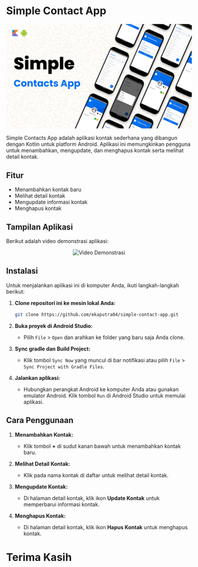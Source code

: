 # Simple Contact App

![Deskripsi](/assets/background.png)

Simple Contacts App adalah aplikasi kontak sederhana yang dibangun dengan Kotlin untuk platform Android. Aplikasi ini memungkinkan pengguna untuk menambahkan, mengupdate, dan menghapus kontak serta melihat detail kontak.

## Fitur

- Menambahkan kontak baru
- Melihat detail kontak
- Mengupdate informasi kontak
- Menghapus kontak

## Tampilan Aplikasi

Berikut adalah video demonstrasi aplikasi:

<div align= "center" width="300px">

![Video Demonstrasi](/assets/demo-contacts-app.gif)

</div>

## Instalasi

Untuk menjalankan aplikasi ini di komputer Anda, ikuti langkah-langkah berikut:

1. **Clone repositori ini ke mesin lokal Anda:**

   ```bash
   git clone https://github.com/ekaputra04/simple-contact-app.git
   ```

2. **Buka proyek di Android Studio:**

   - Pilih `File` > `Open` dan arahkan ke folder yang baru saja Anda clone.

3. **Sync gradle dan Build Project:**

   - Klik tombol `Sync Now` yang muncul di bar notifikasi atau pilih `File` > `Sync Project with Gradle Files`.

4. **Jalankan aplikasi:**

   - Hubungkan perangkat Android ke komputer Anda atau gunakan emulator Android. Klik tombol `Run` di Android Studio untuk memulai aplikasi.

## Cara Penggunaan

1. **Menambahkan Kontak:**

   - Klik tombol **+** di sudut kanan bawah untuk menambahkan kontak baru.

2. **Melihat Detail Kontak:**

   - Klik pada nama kontak di daftar untuk melihat detail kontak.

3. **Mengupdate Kontak:**

   - Di halaman detail kontak, klik ikon **Update Kontak** untuk memperbarui informasi kontak.

4. **Menghapus Kontak:**
   - Di halaman detail kontak, klik ikon **Hapus Kontak** untuk menghapus kontak.

# Terima Kasih
